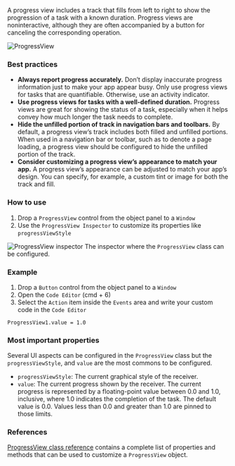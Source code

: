 A progress view includes a track that fills from left to right to show the progression of a task with a known duration. Progress views are noninteractive, although they are often accompanied by a button for canceling the corresponding operation.

![ProgressView](images/progressview1.png)

### Best practices
* **Always report progress accurately.** Don’t display inaccurate progress information just to make your app appear busy. Only use progress views for tasks that are quantifiable. Otherwise, use an activity indicator.
* **Use progress views for tasks with a well-defined duration.** Progress views are great for showing the status of a task, especially when it helps convey how much longer the task needs to complete.
* **Hide the unfilled portion of track in navigation bars and toolbars.** By default, a progress view’s track includes both filled and unfilled portions. When used in a navigation bar or toolbar, such as to denote a page loading, a progress view should be configured to hide the unfilled portion of the track.
* **Consider customizing a progress view’s appearance to match your app.** A progress view’s appearance can be adjusted to match your app’s design. You can specify, for example, a custom tint or image for both the track and fill.

### How to use
1. Drop a `ProgressView` control from the object panel to a `Window`
2. Use the `ProgressView Inspector` to customize its properties like `progressViewStyle`

![`ProgressView` inspector](images/progressview2.png)
The inspector where the `ProgressView` class can be configured.

### Example
1. Drop a `Button` control from the object panel to a `Window`
2. Open the `Code Editor` (cmd + 6)
3. Select the `Action` item inside the `Events` area and write your custom code in the `Code Editor`
```
ProgressView1.value = 1.0
```

### Most important properties
Several UI aspects can be configured in the `ProgressView` class but the `progressViewStyle`, and `value` are the most commons to be configured.
- `progressViewStyle`: The current graphical style of the receiver.
- `value`: The current progress shown by the receiver. The current progress is represented by a floating-point value between 0.0 and 1.0, inclusive, where 1.0 indicates the completion of the task. The default value is 0.0. Values less than 0.0 and greater than 1.0 are pinned to those limits.

### References
[ProgressView class reference](../classes/ProgressView.html) contains a complete list of properties and methods that can be used to customize a `ProgressView` object.
